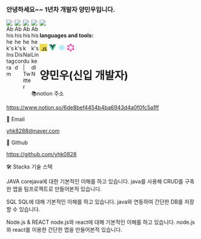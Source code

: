 ### 안녕하세요~~ 1년차 개발자 양민우입니다.
<a href="https://www.instagram.com/abhisheknaiidu/">
  <img align="left" alt="Abhishek's Instagram" width="22px" src="https://raw.githubusercontent.com/hussainweb/hussainweb/main/icons/instagram.png" />
</a>
<a href="https://discord.gg/XTW52Kt">
  <img align="left" alt="Abhishek's Discord" width="22px" src="https://raw.githubusercontent.com/peterthehan/peterthehan/master/assets/discord.svg" />
</a>
<a href="https://twitter.com/abhisheknaiidu">
  <img align="left" alt="Abhishek Naidu | Twitter" width="22px" src="https://raw.githubusercontent.com/peterthehan/peterthehan/master/assets/twitter.svg" />
</a>
<a href="https://www.linkedin.com/in/abhisheknaiidu/">
  <img align="left" alt="Abhishek's LinkedIN" width="22px" src="https://raw.githubusercontent.com/peterthehan/peterthehan/master/assets/linkedin.svg" />
</a>

![](https://visitor-badge.glitch.me/badge?page_id=abhisheknaiidu.abhisheknaiidu)

**languages and tools:**  

<code><img height="20" src="https://raw.githubusercontent.com/github/explore/80688e429a7d4ef2fca1e82350fe8e3517d3494d/topics/javascript/javascript.png"></code>
<code><img height="20" src="https://raw.githubusercontent.com/github/explore/80688e429a7d4ef2fca1e82350fe8e3517d3494d/topics/vue/vue.png"></code>
<code><img height="20" src="https://raw.githubusercontent.com/github/explore/80688e429a7d4ef2fca1e82350fe8e3517d3494d/topics/react/react.png"></code>
<code><img height="20" src="https://raw.githubusercontent.com/github/explore/5c058a388828bb5fde0bcafd4bc867b5bb3f26f3/topics/graphql/graphql.png"></code>

<h1>양민우(신입 개발자)</h1>

📚notion 주소

https://www.notion.so/6de8bef4454b4ba6943d4a0f0fc5a1ff

📧 Email

yhk8288@naver.com

🐶 Github

https://github.com/yhk0828

🛠️ Stacks 기술 스택

JAVA
corejava에 대한 기본적인 이해를 하고 있습니다.
java를 사용해 CRUD를 구축한 앱을 팀프로젝트로 만들어본적 있습니다.

SQL
SQL에 대해 기본적인 이해를 하고 있습니다.
java와 연동하여 간단한 DB를 저장할 수 있습니다.

Node.js & REACT
node.js와 react에 대해 기본적인 이해를 하고 있습니다.
node.js와 react를 이용한 간단한 앱을 만들어본적 있습니다.

